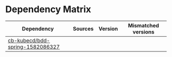 # Dependency Matrix

Dependency | Sources | Version | Mismatched versions
---------- | ------- | ------- | -------------------
[cb-kubecd/bdd-spring-1582086327](https://github.com/cb-kubecd/bdd-spring-1582086327.git) |  | []() | 

